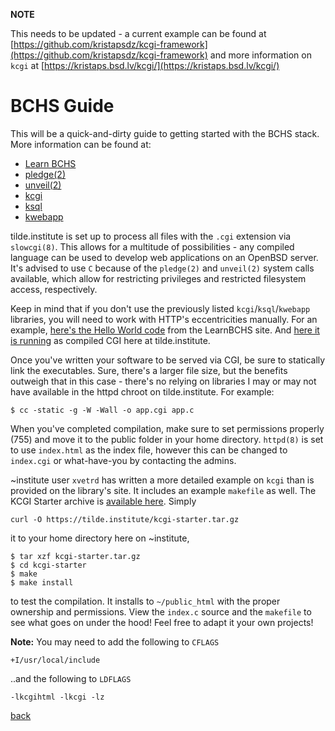 <!--
author: gbmor
title: BCHS Guide
description: Introduction to the BCHS stack for web development
date: 2019-04-24
-->

**NOTE**

This needs to be updated - a current example can be found at [https://github.com/kristapsdz/kcgi-framework](https://github.com/kristapsdz/kcgi-framework) and more information on `kcgi` at [https://kristaps.bsd.lv/kcgi/](https://kristaps.bsd.lv/kcgi/)

# BCHS Guide

This will be a quick-and-dirty guide to getting started with the BCHS
stack. More information can be found at:

* [Learn BCHS](https://learnbchs.org)
* [pledge(2)](http://man.openbsd.org/cgi-bin/man.cgi/OpenBSD-current/man2/pledge.2)
* [unveil(2)](http://man.openbsd.org/unveil.2)
* [kcgi](https://kristaps.bsd.lv/kcgi/)
* [ksql](https://kristaps.bsd.lv/ksql/)
* [kwebapp](https://kristaps.bsd.lv/kwebapp)

tilde.institute is set up to process all files with the `.cgi` extension
via `slowcgi(8)`. This allows for a multitude of possibilities -
any compiled language can be used to develop web applications on an
OpenBSD server. It's advised to use `C` because of the `pledge(2)` and
`unveil(2)` system calls available, which allow for restricting privileges
and restricted filesystem access, respectively.

Keep in mind that if you don't use the previously listed
`kcgi`/`ksql`/`kwebapp` libraries, you will need to work with HTTP's
eccentricities manually. For an example, [here's the Hello World
code](https://tilde.institute/helloworld.c) from the LearnBCHS
site. And [here it is running](https://tilde.institute/helloworld.cgi)
as compiled CGI here at tilde.institute.

Once you've written your software to be served via CGI, be sure to
statically link the executables. Sure, there's a larger file size, but
the benefits outweigh that in this case - there's no relying on libraries
I may or may not have available in the httpd chroot on tilde.institute.
For example:

```
$ cc -static -g -W -Wall -o app.cgi app.c
```

When you've completed compilation, make sure to set permissions properly
(755) and move it to the public folder in your home directory. `httpd(8)`
is set to use `index.html` as the index file, however this can be changed
to `index.cgi` or what-have-you by contacting the admins.

~institute user `xvetrd` has written a more detailed example on
`kcgi` than is provided on the library's site. It includes an
example `makefile` as well. The KCGI Starter archive is [available
here](https://tilde.institute/kcgi-starter.tar.gz). Simply 
```
curl -O https://tilde.institute/kcgi-starter.tar.gz
``` 
it to your home directory here on ~institute, 
```
$ tar xzf kcgi-starter.tar.gz
$ cd kcgi-starter
$ make
$ make install
```
to test the compilation. It installs to `~/public_html` with the proper
ownership and permissions. View the `index.c` source and the `makefile`
to see what goes on under the hood! Feel free to adapt it your own projects!

**Note:** You may need to add the following to `CFLAGS`
```
+I/usr/local/include
```
..and the following to `LDFLAGS`
```
-lkcgihtml -lkcgi -lz
```
[back](/)

